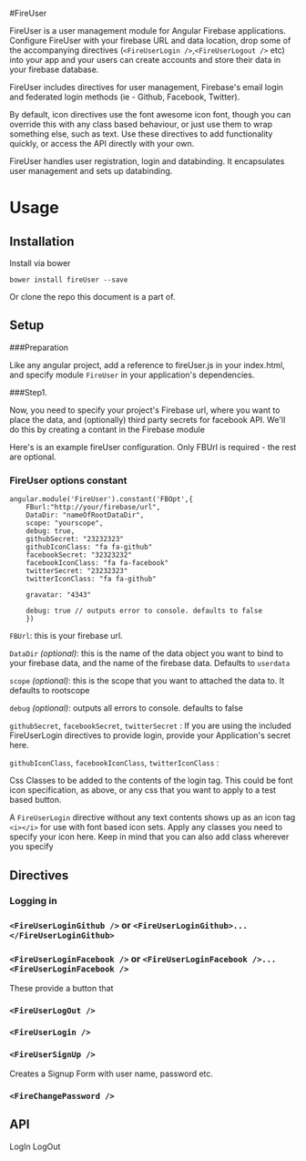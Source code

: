 #FireUser

FireUser is a user management module for Angular Firebase applications.  Configure FireUser with your firebase URL and data location, drop some of the accompanying directives (````<FireUserLogin />````,````<FireUserLogout />```` etc) into your app and your users can create accounts and store their data in your firebase database.

FireUser includes directives for user management, Firebase's email login and federated login methods (ie - Github, Facebook, Twitter). 

By default, icon directives use the font awesome icon font, though you can override this with any class based behaviour, or just use them to wrap something else, such as text. Use these directives to add functionality quickly, or access the API directly with your own.

FireUser handles user registration, login and databinding. 
It encapsulates user management and sets up databinding.

# Usage
## Installation
Install via bower

	bower install fireUser --save

Or clone the repo this document is a part of.

## Setup

###Preparation

Like any angular project, add a reference to fireUser.js in your index.html, and specify module ````FireUser```` in your application's dependencies.

###Step1.

Now, you need to specify your project's Firebase url, where you want to place the data, and (optionally) third party secrets for facebook API. We'll do this by creating a contant in the Firebase module

Here's is an example fireUser configuration. Only FBUrl is required - the rest are optional.

### FireUser options constant

	angular.module('FireUser').constant('FBOpt',{
		FBurl:"http://your/firebase/url",
		DataDir: "nameOfRootDataDir",	
		scope: "yourscope",
		debug: true, 		
		githubSecret: "23232323"
		githubIconClass: "fa fa-github"
		facebookSecret: "32323232"
		facebookIconClass: "fa fa-facebook"
		twitterSecret: "23232323"
		twitterIconClass: "fa fa-github"

		gravatar: "4343"

		debug: true	// outputs error to console. defaults to false
		})

````FBUrl````: this is your firebase url. 

````DataDir```` *(optional)*: this is the name of the data object you want to bind to your firebase data, and the name of the firebase data. Defaults to ````userdata````

````scope```` *(optional)*: this is the scope that you want to attached the data to. It defaults to rootscope

````debug```` *(optional)*: outputs all errors to console. defaults to false

````githubSecret````, 
````facebookSecret````, 
````twitterSecret```` : If you are using the included FireUserLogin directives to provide login, provide your Application's secret here.

````githubIconClass````, 
````facebookIconClass````, 
````twitterIconClass```` :

Css Classes to be added to the contents of the login tag. This could be font icon specification, as above, or any css that you want to apply to a test based button.

A ````FireUserLogin```` directive without any text contents shows up as an icon tag ````<i></i>```` for use with font based icon sets. Apply any classes you need to specify your icon here. Keep in mind that you can also add class wherever you specify

## Directives

### Logging in

### `<FireUserLoginGithub />` or `<FireUserLoginGithub>...</FireUserLoginGithub>`
### `<FireUserLoginFacebook />` or `<FireUserLoginFacebook />...<FireUserLoginFacebook />`

These provide a button that 

### `<FireUserLogOut />`
### `<FireUserLogin />`


### `<FireUserSignUp />`


Creates a Signup Form with user name, password etc.

### `<FireChangePassword />`

## API

LogIn
LogOut